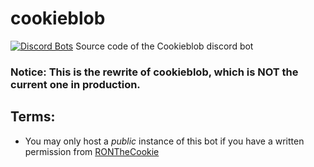 # cookieblob
[![Discord Bots](https://discordbots.org/api/widget/324874714646577152.png)](https://discordbots.org/bot/324874714646577152)
Source code of the Cookieblob discord bot
### Notice: This is the rewrite of cookieblob, which is NOT the current one in production.

## Terms:
* You may only host a *public* instance of this bot if you have a written permission from [RONTheCookie](https://github.com/RONTheCookie)
